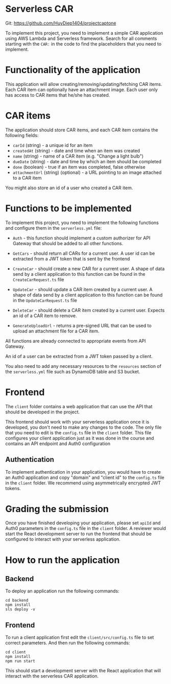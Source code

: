 # Serverless CAR
Git: https://github.com/HuyDiep1404/projectcaptone

To implement this project, you need to implement a simple CAR application using AWS Lambda and Serverless framework. Search for all comments starting with the `CAR:` in the code to find the placeholders that you need to implement.

# Functionality of the application

This application will allow creating/removing/updating/fetching CAR items. Each CAR item can optionally have an attachment image. Each user only has access to CAR items that he/she has created.

# CAR items

The application should store CAR items, and each CAR item contains the following fields:

* `carId` (string) - a unique id for an item
* `createdAt` (string) - date and time when an item was created
* `name` (string) - name of a CAR item (e.g. "Change a light bulb")
* `dueDate` (string) - date and time by which an item should be completed
* `done` (boolean) - true if an item was completed, false otherwise
* `attachmentUrl` (string) (optional) - a URL pointing to an image attached to a CAR item

You might also store an id of a user who created a CAR item.

# Functions to be implemented

To implement this project, you need to implement the following functions and configure them in the `serverless.yml` file:

* `Auth` - this function should implement a custom authorizer for API Gateway that should be added to all other functions.

* `GetCars` - should return all CARs for a current user. A user id can be extracted from a JWT token that is sent by the frontend


* `CreateCar` - should create a new CAR for a current user. A shape of data send by a client application to this function can be found in the `CreateCarRequest.ts` file




* `UpdateCar` - should update a CAR item created by a current user. A shape of data send by a client application to this function can be found in the `UpdateCarRequest.ts` file



* `DeleteCar` - should delete a CAR item created by a current user. Expects an id of a CAR item to remove.


* `GenerateUploadUrl` - returns a pre-signed URL that can be used to upload an attachment file for a CAR item.


All functions are already connected to appropriate events from API Gateway.

An id of a user can be extracted from a JWT token passed by a client.

You also need to add any necessary resources to the `resources` section of the `serverless.yml` file such as DynamoDB table and S3 bucket.


# Frontend

The `client` folder contains a web application that can use the API that should be developed in the project.

This frontend should work with your serverless application once it is developed, you don't need to make any changes to the code. The only file that you need to edit is the `config.ts` file in the `client` folder. This file configures your client application just as it was done in the course and contains an API endpoint and Auth0 configuration


## Authentication

To implement authentication in your application, you would have to create an Auth0 application and copy "domain" and "client id" to the `config.ts` file in the `client` folder. We recommend using asymmetrically encrypted JWT tokens.



# Grading the submission

Once you have finished developing your application, please set `apiId` and Auth0 parameters in the `config.ts` file in the `client` folder. A reviewer would start the React development server to run the frontend that should be configured to interact with your serverless application.




# How to run the application

## Backend

To deploy an application run the following commands:

```
cd backend
npm install
sls deploy -v
```

## Frontend

To run a client application first edit the `client/src/config.ts` file to set correct parameters. And then run the following commands:

```
cd client
npm install
npm run start
```

This should start a development server with the React application that will interact with the serverless CAR application.

